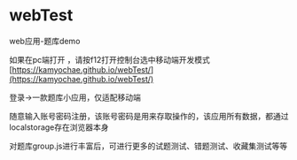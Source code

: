 # webTest
web应用-题库demo

如果在pc端打开 ，请按f12打开控制台选中移动端开发模式 [https://kamyochae.github.io/webTest/](https://kamyochae.github.io/webTest/)

登录->一款题库小应用，仅适配移动端
  
  随意输入账号密码注册，该账号密码是用来存取操作的，该应用所有数据，都通过localstorage存在浏览器本身

  对题库group.js进行丰富后，可进行更多的试题测试、错题测试、收藏集测试等等
    
